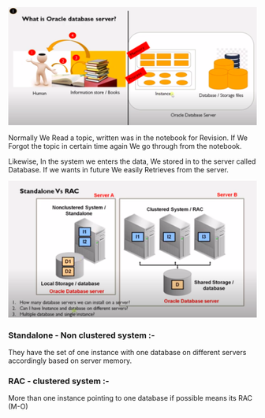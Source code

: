 <img src="img/Oracle-Database-Server.png"><br>
<p>Normally We Read a topic, written was in the notebook for Revision. If We Forgot the topic in certain time again We go through from the notebook.</p>
<p>Likewise, In the system we enters the data, We stored in to the server called Database. If we wants in future We easily Retrieves from the server.</p>
<img src="img/standalone-vs-rac.png">
<h3>Standalone - Non clustered system :-</h3>
<p>They have the set of one instance with one database on different servers accordingly based on server memory.</p>
<h3>RAC - clustered system :-</h3>
<p>More than one instance pointing to one database if possible means its RAC (M-O)</p>